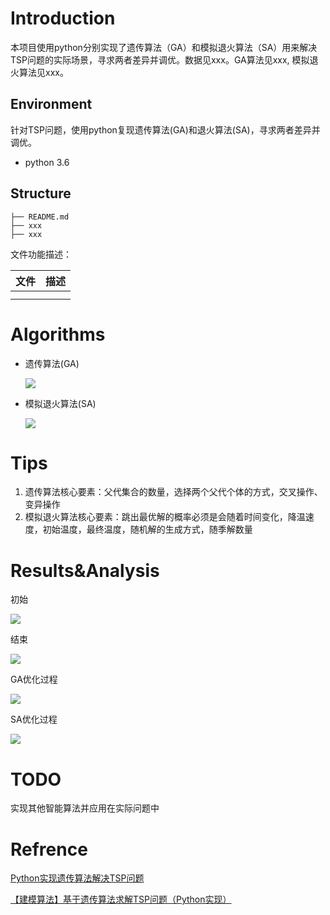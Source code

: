 # Introduction

本项目使用python分别实现了遗传算法（GA）和模拟退火算法（SA）用来解决TSP问题的实际场景，寻求两者差异并调优。数据见xxx。GA算法见xxx, 模拟退火算法见xxx。

## Environment

针对TSP问题，使用python复现遗传算法(GA)和退火算法(SA)，寻求两者差异并调优。

- python 3.6

## Structure

```
├── README.md 
├── xxx
├── xxx

```

文件功能描述：

| 文件 | 描述 |
| :--: | :--: |
|      |      |
|      |      |



# Algorithms

- 遗传算法(GA)

  ![](/Users/wuxirui/研究生课程/程序设计与算法/作业/算法大作业/image\遗传算法.png)

- 模拟退火算法(SA)

  ![](/Users/wuxirui/研究生课程/程序设计与算法/作业/算法大作业/image\模拟退火算法.png)

# Tips

1. 遗传算法核心要素：父代集合的数量，选择两个父代个体的方式，交叉操作、变异操作
2. 模拟退火算法核心要素：跳出最优解的概率必须是会随着时间变化，降温速度，初始温度，最终温度，随机解的生成方式，随季解数量

# Results&Analysis

初始

![](/Users/wuxirui/研究生课程/程序设计与算法/作业/算法大作业/image\图片1.png)

结束

![](/Users/wuxirui/研究生课程/程序设计与算法/作业/算法大作业/image\图片2.png)

GA优化过程

![](/Users/wuxirui/研究生课程/程序设计与算法/作业/算法大作业/image\图片3.png)

SA优化过程

![](/Users/wuxirui/研究生课程/程序设计与算法/作业/算法大作业/image\图片4.png)

# TODO

实现其他智能算法并应用在实际问题中

# Refrence

[Python实现遗传算法解决TSP问题](https://blog.csdn.net/weixin_43385826/article/details/118277411)

[【建模算法】基于遗传算法求解TSP问题（Python实现）](https://blog.csdn.net/baidu/article/details/124432689)

